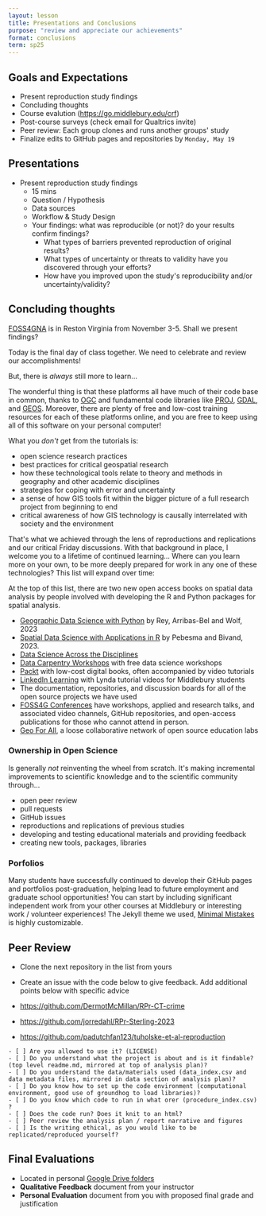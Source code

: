 ```yaml
---
layout: lesson
title: Presentations and Conclusions
purpose: "review and appreciate our achievements"
format: conclusions
term: sp25
---
```


## Goals and Expectations

- Present reproduction study findings
- Concluding thoughts 
- Course evalution (https://go.middlebury.edu/crf)
- Post-course surveys (check email for Qualtrics invite)
- Peer review: Each group clones and runs another groups' study
- Finalize edits to GitHub pages and repositories by `Monday, May 19`

## Presentations

- Present reproduction study findings
  - 15 mins
  - Question / Hypothesis
  - Data sources
  - Workflow & Study Design
  - Your findings: what was reproducible (or not)? do your results confirm findings?
    - What types of barriers prevented reproduction of original results?
    - What types of uncertainty or threats to validity have you discovered through your efforts?
    - How have you improved upon the study's reproducibility and/or uncertainty/validity?

## Concluding thoughts

[FOSS4GNA](https://www.foss4gna.org/) is in Reston Virginia from November 3-5. Shall we present findings?

Today is the final day of class together. We need to celebrate and review our accomplishments!

But, there is *always* still more to learn...

The wonderful thing is that these platforms all have much of their code base in common, thanks to [OGC](https://www.ogc.org/) and fundamental code libraries like [PROJ](https://proj.org), [GDAL](http://gdal.org/), and [GEOS](https://trac.osgeo.org/geos/). Moreover, there are plenty of free and low-cost training resources for each of these platforms online, and you are free to keep using all of this software on your personal computer!

What you *don't* get from the tutorials is:
- open science research practices
- best practices for critical geospatial research
- how these technological tools relate to theory and methods in geography and other academic disciplines
- strategies for coping with error and uncertainty
- a sense of how GIS tools fit within the bigger picture of a full research project from beginning to end
- critical awareness of how GIS technology is causally interrelated with society and the environment

That's what we achieved through the lens of reproductions and replications and our critical Friday discussions. With that background in place, I welcome you to a lifetime of continued learning...
Where can you learn more on your own, to be more deeply prepared for work in any one of these technologies? This list will expand over time:

At the top of this list, there are two new open access books on spatial data analysis by people involved with developing the R and Python packages for spatial analysis.

- [Geographic Data Science with Python](https://geographicdata.science/book/intro.html) by Rey, Arribas-Bel and Wolf, 2023
- [Spatial Data Science with Applications in R](https://r-spatial.org/book/) by Pebesma and Bivand, 2023.
- [Data Science Across the Disciplines](https://opengisci.github.io/dsad25_book/)
- [Data Carpentry Workshops](https://datacarpentry.org/) with free data science workshops
- [Packt](https://www.packtpub.com/) with low-cost digital books, often accompanied by video tutorials
- [LinkedIn Learning](https://go.middlebury.edu/lil/) with Lynda tutorial videos for Middlebury students
- The documentation, repositories, and discussion boards for all of the open source projects we have used
- [FOSS4G Conferences](https://foss4g.org/) have workshops, applied and research talks, and associated video channels, GitHub repositories, and open-access publications for those who cannot attend in person.
- [Geo For All](https://www.osgeo.org/initiatives/geo-for-all/), a loose collaborative network of open source education labs

### Ownership in Open Science

Is generally *not* reinventing the wheel from scratch. It's making incremental improvements to scientific knowledge and to the scientific community through...

- open peer review
- pull requests
- GitHub issues
- reproductions and replications of previous studies
- developing and testing educational materials and providing feedback
- creating new tools, packages, libraries

### Porfolios

Many students have successfully continued to develop their GitHub pages and portfolios post-graduation, helping lead to future employment and graduate school opportunities! You can start by including significant independent work from your other courses at Middlebury or interesting work / volunteer experiences! The Jekyll theme we used, [Minimal Mistakes](https://mmistakes.github.io/minimal-mistakes/) is highly customizable.

## Peer Review

- Clone the next repository in the list from yours
- Create an issue with the code below to give feedback. Add additional points below with specific advice

- https://github.com/DermotMcMillan/RPr-CT-crime
- https://github.com/jorredahl/RPr-Sterling-2023
- https://github.com/padutchfan123/tuholske-et-al-reproduction 

```
- [ ] Are you allowed to use it? (LICENSE)
- [ ] Do you understand what the project is about and is it findable? (top level readme.md, mirrored at top of analysis plan)?
- [ ] Do you understand the data/materials used (data_index.csv and data metadata files, mirrored in data section of analysis plan)?
- [ ] Do you know how to set up the code environment (computational environment, good use of groundhog to load libraries)?
- [ ] Do you know which code to run in what orer (procedure_index.csv) ? 
- [ ] Does the code run? Does it knit to an html?
- [ ] Peer review the analysis plan / report narrative and figures
- [ ] Is the writing ethical, as you would like to be replicated/reproduced yourself?
```

## Final Evaluations

- Located in personal [Google Drive folders](https://drive.google.com/open?id=1Ir4OwWIJ9RIzeCj9EWozLOLx7ZfAf2dC&usp=drive_fs)
- **Qualitative Feedback** document from your instructor
- **Personal Evaluation** document from you with proposed final grade and justification